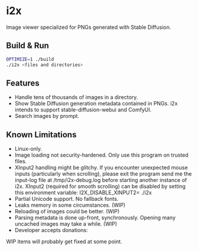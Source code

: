 # i2x
Image viewer specialized for PNGs generated with Stable Diffusion.

## Build & Run
```bash
OPTIMIZE=1 ./build
./i2x <files and directories>
```

## Features
- Handle tens of thousands of images in a directory.
- Show Stable Diffusion generation metadata contained in PNGs.  i2x intends to support stable-diffusion-webui and ComfyUI.
- Search images by prompt.

## Known Limitations
- Linux-only.
- Image loading not security-hardened.  Only use this program on trusted files.
- XInput2 handling might be glitchy.  If you encounter unexpected mouse inputs (particularly when scrolling), please exit the program send me the input-log file at /tmp/i2x-debug.log before starting another instance of i2x.  XInput2 (required for smooth scrolling) can be disabled by setting this environment variable:  I2X_DISABLE_XINPUT2= ./i2x <paths>
- Partial Unicode support.  No fallback fonts.
- Leaks memory in some circumstances. (WIP)
- Reloading of images could be better. (WIP)
- Parsing metadata is done up-front, synchronously.  Opening many uncached images may take a while. (WIP)
- Developer accepts donations: <TODO>

WIP items will probably get fixed at some point.
